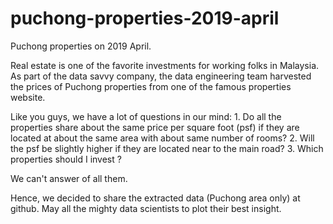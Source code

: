 # puchong-properties-2019-april
Puchong properties on 2019 April.

Real estate is one of the favorite investments for working folks in Malaysia. As part of the data savvy company, the data engineering team harvested the prices of Puchong properties from one of the famous properties website. 

Like you guys, we have a lot of questions in our mind:
	1. Do all the properties share about the same price per square foot (psf)  if they are located at about the same area with about same number of rooms?
	2. Will the psf be slightly higher if they are located near to the main road?
	3. Which properties should I invest ? 

We can't answer of all them.

Hence, we decided to share the extracted data (Puchong area only) at github. May all the mighty data scientists to plot their best insight. 
